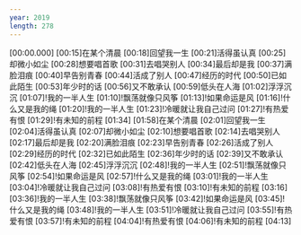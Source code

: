 ```yaml
---
year: 2019
length: 278
---
```

[00:00.000]
[00:15]在某个清晨
[00:18]回望我一生
[00:21]活得虽认真
[00:25]却微小如尘
[00:28]想要唱首歌
[00:31]去唱哭别人
[00:34]最后却是我
[00:37]满脸泪痕
[00:40]早告别青春
[00:44]活成了别人
[00:47]经历的时代
[00:50]已如此陌生
[00:53]年少时的话
[00:56]又不敢承认
[00:59]低头在人海
[01:02]浮浮沉沉
[01:07]!我的一半人生
[01:10]!飘荡就像只风筝
[01:13]!如果命运是风
[01:16]!什么又是我的绳
[01:20]!我的一半人生
[01:23]!冷暖就让我自己过问
[01:27]!有热爱有恨
[01:29]!有未知的前程
[01:34]
[01:58]在某个清晨
[02:01]回望我一生
[02:04]活得虽认真
[02:07]却微小如尘
[02:10]想要唱首歌
[02:14]去唱哭别人
[02:17]最后却是我
[02:20]满脸泪痕
[02:23]早告别青春
[02:26]活成了别人
[02:29]经历的时代
[02:32]已如此陌生
[02:36]年少时的话
[02:39]又不敢承认
[02:42]低头在人海
[02:45]浮浮沉沉
[02:48]!我的一半人生
[02:51]!飘荡就像只风筝
[02:54]!如果命运是风
[02:57]!什么又是我的绳
[03:01]!我的一半人生
[03:04]!冷暖就让我自己过问
[03:08]!有热爱有恨
[03:10]!有未知的前程
[03:16]
[03:36]!我的一半人生
[03:38]!飘荡就像只风筝
[03:42]!如果命运是风
[03:45]!什么又是我的绳
[03:48]!我的一半人生
[03:51]!冷暖就让我自己过问
[03:55]!有热爱有恨
[03:57]!有未知的前程
[04:04]!有热爱有恨
[04:06]!有未知的前程
[04:13]